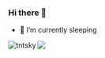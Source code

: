 ### Hi there 👋
- 🌱 I’m currently sleeping
<p><img align="left" src="https://github-readme-stats.vercel.app/api/top-langs?username=tntsky&show_icons=true&locale=en&layout=compact" alt="tntsky" /></p>

![](https://komarev.com/ghpvc/?username=TNTsky)
